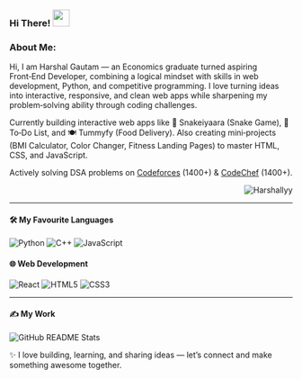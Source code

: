 ### Hi There! <img src="https://raw.githubusercontent.com/MartinHeinz/MartinHeinz/master/wave.gif" width="30px">

### About Me:  
<p> Hi, I am Harshal Gautam — an Economics graduate turned aspiring Front‑End Developer, combining a logical mindset with skills in web development, Python, and competitive programming. I love turning ideas into interactive, responsive, and clean web apps while sharpening my problem‑solving ability through coding challenges. </p>

<p> Currently building interactive web apps like 🐍 Snakeiyaara (Snake Game), 📝 To‑Do List, and 🍽️ Tummyfy (Food Delivery). Also creating mini‑projects (BMI Calculator, Color Changer, Fitness Landing Pages) to master HTML, CSS, and JavaScript. </p>

<p> Actively solving DSA problems on <a href="https://codeforces.com/profile/Harshallyy">Codeforces</a> (1400+) & <a href="https://www.codechef.com/users/harshallyy">CodeChef</a> (1400+). </p>

<p align="right"> <img src="https://komarev.com/ghpvc/?username=Harshallyy&label=Profile%20views&color=0e75b6&style=flat" alt="Harshallyy" /> </p>

<hr>

#### 🛠 My Favourite Languages  

![Python](https://img.shields.io/badge/python-%2314354C.svg?&style=for-the-badge&logo=python&logoColor=white)
![C++](https://img.shields.io/badge/C++-00599C?style=for-the-badge&logo=c%2B%2B&logoColor=white)
![JavaScript](https://img.shields.io/badge/JavaScript-323330?style=for-the-badge&logo=javascript&logoColor=F7DF1E)

#### 🌐 Web Development  

![React](https://img.shields.io/badge/React-20232A?style=for-the-badge&logo=react&logoColor=61DAFB)
![HTML5](https://img.shields.io/badge/HTML5-E34F26?style=for-the-badge&logo=html5&logoColor=white)
![CSS3](https://img.shields.io/badge/CSS3-1572B6?style=for-the-badge&logo=css3&logoColor=white)

<hr>

#### ✍ My Work  
<img align="center" src="https://github-readme-stats.vercel.app/api?username=Harshallyy&show_icons=true&theme=radical" alt="GitHub README Stats" />

<br/>

✨ I love building, learning, and sharing ideas — let’s connect and make something awesome together.

